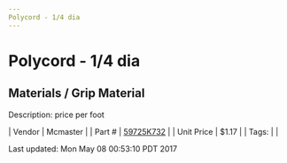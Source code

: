 ```yaml
---
Polycord - 1/4 dia
---
```


# Polycord - 1/4 dia
## Materials / Grip Material
Description: 	price per foot 

| Vendor | Mcmaster | 
| Part # | [59725K732](https://www.mcmaster.com/#59725K732) | 
| Unit Price | $1.17 | 
| Tags: |  | 

Last updated: Mon May 08 00:53:10 PDT 2017